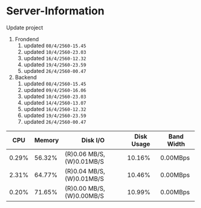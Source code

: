 # Server-Information

Update project
1. Frondend
    1. updated `08/4/2560-15.45`
    2. updated `10/4/2560-23.03`
    3. updated `16/4/2560-12.32`
    4. updated `19/4/2560-23.59`
    5. updated `26/4/2560-00.47`
2. Backend
    1. updated `08/4/2560-15.45`
    2. updated `09/4/2560-16.06`
    3. updated `10/4/2560-23.03`
    4. updated `14/4/2560-13.07`
    5. updated `16/4/2560-12.32`
    6. updated `19/4/2560-23.59`
    7. updated `26/4/2560-00.47`
    
|CPU  |Memory|Disk I/O                 |Disk Usage|Band Width|
|-----|------|-------------------------|----------|----------|
|0.29%|56.32%|(R)0.06 MB/S, (W)0.01MB/S|10.16%    |0.00MBps  |
|2.31%|64.77%|(R)0.04 MB/S, (W)0.01MB/S|10.46%    |0.00MBps  |
|0.20%|71.65%|(R)0.00 MB/S, (W)0.00MB/S|10.99%    |0.00MBps  |
